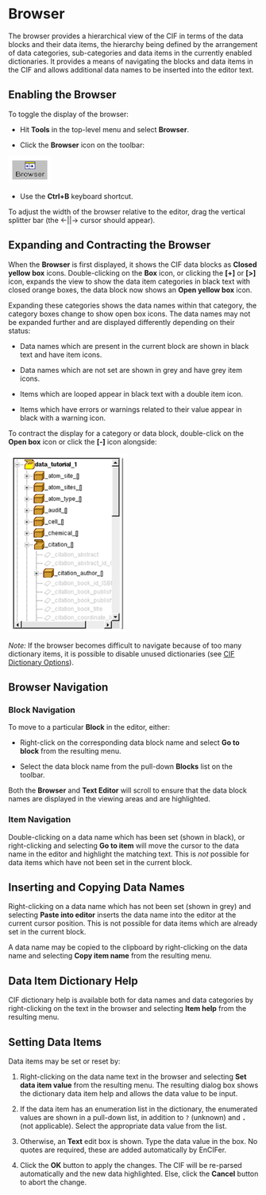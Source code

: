 # Browser

The browser provides a hierarchical view of the CIF in terms of the data
blocks and their data items, the hierarchy being defined by the
arrangement of data categories, sub-categories and data items in the
currently enabled dictionaries. It provides a means of navigating the
blocks and data items in the CIF and allows additional data names to be
inserted into the editor text.

## Enabling the Browser

To toggle the display of the browser:

- Hit **Tools** in the top-level menu and select **Browser**.

- Click the **Browser** icon on the toolbar:

<img src="encifer-media/image8.png" style="width:0.90903in;height:0.57569in" />

- Use the **Ctrl+B** keyboard shortcut.

To adjust the width of the browser relative to the editor, drag the
vertical splitter bar (the <-||-> cursor should appear).

## Expanding and Contracting the Browser

When the **Browser** is first displayed, it shows the CIF data blocks as
**Closed yellow box** icons. Double-clicking on the **Box** icon, or
clicking the **[+]** or **[>]** icon, expands the view to show the
data item categories in black text with closed orange boxes, the data
block now shows an **Open yellow box** icon.

Expanding these categories shows the data names within that category,
the category boxes change to show open box icons. The data names may not
be expanded further and are displayed differently depending on their
status:

- Data names which are present in the current block are shown in black
    text and have item icons.

- Data names which are not set are shown in grey and have grey item
    icons.

- Items which are looped appear in black text with a double item icon.

- Items which have errors or warnings related to their value appear in
    black with a warning icon.

To contract the display for a category or data block, double-click on
the **Open box** icon or click the **[-]** icon alongside:

<img src="encifer-media/image9.png" style="width:2.48472in;height:3.75764in" />

*Note:* If the browser becomes difficult to navigate because of too many
dictionary items, it is possible to disable unused dictionaries (see [CIF Dictionary Options](encifer-07.md#cif-dictionary-options)).

## Browser Navigation

### Block Navigation

To move to a particular **Block** in the editor, either:

- Right-click on the corresponding data block name and select **Go to
    block** from the resulting menu.

- Select the data block name from the pull-down **Blocks** list on the
    toolbar.

Both the **Browser** and **Text Editor** will scroll to ensure that the
data block names are displayed in the viewing areas and are highlighted.

### Item Navigation

Double-clicking on a data name which has been set (shown in black), or
right-clicking and selecting **Go to item** will move the cursor to the
data name in the editor and highlight the matching text. This is *not*
possible for data items which have not been set in the current block.

## Inserting and Copying Data Names

Right-clicking on a data name which has not been set (shown in grey) and
selecting **Paste into editor** inserts the data name into the editor at
the current cursor position. This is not possible for data items which
are already set in the current block.

A data name may be copied to the clipboard by right-clicking on the data
name and selecting **Copy item name** from the resulting menu.

## Data Item Dictionary Help

CIF dictionary help is available both for data names and data categories
by right-clicking on the text in the browser and selecting **Item help**
from the resulting menu.

## Setting Data Items

Data items may be set or reset by:

1. Right-clicking on the data name text in the browser and selecting
    **Set data item value** from the resulting menu. The resulting
    dialog box shows the dictionary data item help and allows the data
    value to be input.

1. If the data item has an enumeration list in the dictionary, the
    enumerated values are shown in a pull-down list, in addition to
    `?` (unknown) and **`.`** (not applicable). Select the
    appropriate data value from the list.

1. Otherwise, an **Text** edit box is shown. Type the data value in the
    box. No quotes are required, these are added automatically by
    EnCIFer.

1. Click the **OK** button to apply the changes. The CIF will be
    re-parsed automatically and the new data highlighted. Else, click
    the **Cancel** button to abort the change.
